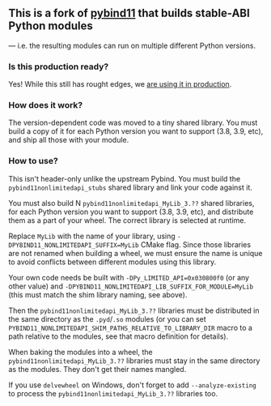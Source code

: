## This is a fork of [pybind11](https://github.com/pybind/pybind11) that builds stable-ABI Python modules

— i.e. the resulting modules can run on multiple different Python versions.

### Is this production ready?

Yes! While this still has rought edges, we [are using it in production](https://pypi.org/project/meshlib/).

### How does it work?

The version-dependent code was moved to a tiny shared library. You must build a copy of it for each Python version you want to support (3.8, 3.9, etc), and ship all those with your module.

### How to use?

This isn't header-only unlike the upstream Pybind. You must build the `pybind11nonlimitedapi_stubs` shared library and link your code against it.

You must also build N `pybind11nonlimitedapi_MyLib_3.??` shared libraries, for each Python version you want to support (3.8, 3.9, etc), and distribute them as a part of your wheel. The correct library is selected at runtime.

Replace `MyLib` with the name of your library, using `-DPYBIND11_NONLIMITEDAPI_SUFFIX=MyLib` CMake flag. Since those libraries are not renamed when building a wheel, we must ensure the name is unique to avoid conflicts between different modules using this library.

Your own code needs be built with `-DPy_LIMITED_API=0x030800f0` (or any other value) and `-DPYBIND11_NONLIMITEDAPI_LIB_SUFFIX_FOR_MODULE=MyLib` (this must match the shim library naming, see above).

Then the `pybind11nonlimitedapi_MyLib_3.??` libraries must be distributed in the same directory as the `.pyd`/`.so` modules (or you can set `PYBIND11_NONLIMITEDAPI_SHIM_PATHS_RELATIVE_TO_LIBRARY_DIR` macro to a path relative to the modules, see that macro definition for details).

When baking the modules into a wheel, the `pybind11nonlimitedapi_MyLib_3.??` libraries must stay in the same directory as the modules. They don't get their names mangled.

If you use `delvewheel` on Windows, don't forget to add `--analyze-existing` to process the `pybind11nonlimitedapi_MyLib_3.??` libraries too.
